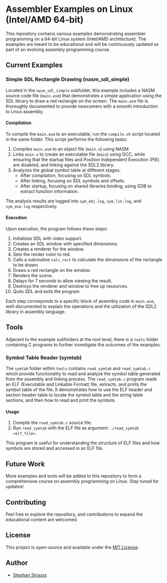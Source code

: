 # Assembler Examples on Linux (Intel/AMD 64-bit)

This repository contains various examples demonstrating assembler programming on a 64-bit Linux system (Intel/AMD architecture). The examples are meant to be educational and will be continuously updated as part of an evolving assembly programming course.

## Current Examples

### Simple SDL Rectangle Drawing (nasm_sdl_simple)

Located in the `nasm_sdl_simple` subfolder, this example includes a NASM source code file (`main.asm`) that demonstrates a simple application using the SDL library to draw a red rectangle on the screen. The `main.asm` file is thoroughly documented to provide newcomers with a smooth introduction to Linux assembly.

#### Compilation
To compile the `main.asm` to an executable, run the `compile.sh` script located in the same folder. This script performs the following tasks:

1. Compiles `main.asm` to an object file (`main.o`) using NASM.
2. Links `main.o` to create an executable file (`main`) using GCC, while ensuring that the startup files and Position Independent Execution (PIE) are disabled, and linking against the SDL2 library.
3. Analyzes the global symbol table at different stages:
   - After compilation, focusing on SDL symbols.
   - After linking, focusing on SDL symbols and offsets.
   - After startup, focusing on shared libraries binding, using GDB to extract function information.

The analysis results are logged into `sym_obj.log`, `sym_lin.log`, and `sym_exe.log` respectively.

#### Execution
Upon execution, the program follows these steps:

1. Initializes SDL with video support.
2. Creates an SDL window with specified dimensions.
3. Creates a renderer for the window.
4. Sets the render color to red.
5. Calls a subroutine `calc_rect` to calculate the dimensions of the rectangle to be drawn.
6. Draws a red rectangle on the window.
7. Renders the scene.
8. Delays for 7 seconds to allow viewing the result.
9. Destroys the renderer and window to free up resources.
10. Quits SDL and exits the program.

Each step corresponds to a specific block of assembly code in `main.asm`, well-documented to explain the operations and the utilization of the SDL2 library in assembly language.

## Tools

Adjacent to the example subfolders at the root level, there is a `tools` folder containing C programs to further investigate the outcomes of the examples.

### Symbol Table Reader (symtab)

The `symtab` folder within `tools` contains `read_symtab` and `read_symtab.c` which provide functionality to read and analyze the symbol table generated from the assembly and linking process. The `read_symtab.c` program reads an ELF (Executable and Linkable Format) file, extracts, and prints the symbol table of the file. It demonstrates how to use the ELF header and section header table to locate the symbol table and the string table sections, and then how to read and print the symbols.

#### Usage
1. Compile the `read_symtab.c` source file.
2. Run `read_symtab` with the ELF file as argument: `./read_symtab <elf_file>`.

This program is useful for understanding the structure of ELF files and how symbols are stored and accessed in an ELF file.

## Future Work

More examples and tools will be added to this repository to form a comprehensive course on assembly programming on Linux. Stay tuned for updates!

## Contributing

Feel free to explore the repository, and contributions to expand the educational content are welcomed.

## License

This project is open-source and available under the [MIT License](LICENSE).

## Author

- [Stephan Strauss](https://github.com/IstiCusi)


